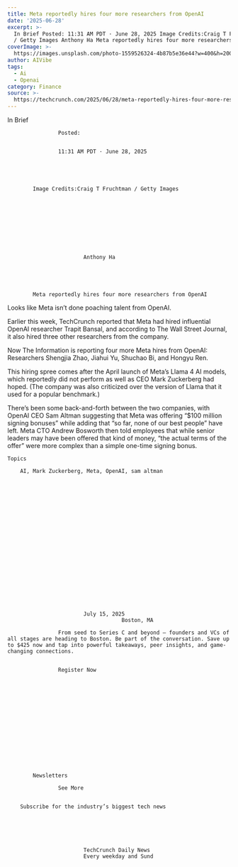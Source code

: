 ```yaml
---
title: Meta reportedly hires four more researchers from OpenAI
date: '2025-06-28'
excerpt: >-
  In Brief Posted: 11:31 AM PDT · June 28, 2025 Image Credits:Craig T Fruchtman
  / Getty Images Anthony Ha Meta reportedly hires four more researchers fr...
coverImage: >-
  https://images.unsplash.com/photo-1559526324-4b87b5e36e44?w=400&h=200&fit=crop&auto=format
author: AIVibe
tags:
  - Ai
  - Openai
category: Finance
source: >-
  https://techcrunch.com/2025/06/28/meta-reportedly-hires-four-more-researchers-from-openai/
---
```

In Brief

				
				
					Posted:
					

					11:31 AM PDT · June 28, 2025
				
				
			
			

			Image Credits:Craig T Fruchtman / Getty Images

			

	
		
							
											
									
					
		
							Anthony Ha
					
	



			Meta reportedly hires four more researchers from OpenAI

			
Looks like Meta isn’t done poaching talent from OpenAI.

Earlier this week, TechCrunch reported that Meta had hired influential OpenAI researcher Trapit Bansal, and according to The Wall Street Journal, it also hired three other researchers from the company.


	
	




	
	



Now The Information is reporting four more Meta hires from OpenAI: Researchers Shengjia Zhao, Jiahui Yu, Shuchao Bi, and Hongyu Ren.

This hiring spree comes after the April launch of Meta’s Llama 4 AI models, which reportedly did not perform as well as CEO Mark Zuckerberg had hoped. (The company was also criticized over the version of Llama that it used for a popular benchmark.)

There’s been some back-and-forth between the two companies, with OpenAI CEO Sam Altman suggesting that Meta was offering “$100 million signing bonuses” while adding that “so far, none of our best people” have left. Meta CTO Andrew Bosworth then told employees that while senior leaders may have been offered that kind of money, “the actual terms of the offer” were more complex than a simple one-time signing bonus.


			
	Topics
	
		AI, Mark Zuckerberg, Meta, OpenAI, sam altman	


		
		

		
		
			



	
	






	
					
				
							July 15, 2025
										Boston, MA
					
					From seed to Series C and beyond — founders and VCs of all stages are heading to Boston. Be part of the conversation. Save up to $425 now and tap into powerful takeaways, peer insights, and game-changing connections.
							
				
					Register Now									
			
			



		
		
	
	

	
	

		
	
		
			Newsletters
							
					See More
				
					
		Subscribe for the industry’s biggest tech news
	
	
		
			
									
						
							TechCrunch Daily News
							Every weekday and Sund
